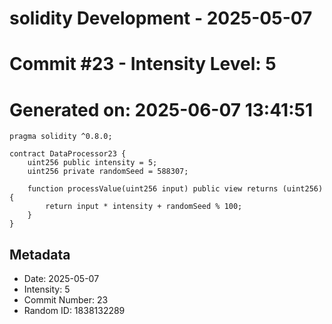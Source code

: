 ﻿# solidity Development - 2025-05-07
# Commit #23 - Intensity Level: 5
# Generated on: 2025-06-07 13:41:51
```solidity
pragma solidity ^0.8.0;

contract DataProcessor23 {
    uint256 public intensity = 5;
    uint256 private randomSeed = 588307;

    function processValue(uint256 input) public view returns (uint256) {
        return input * intensity + randomSeed % 100;
    }
}
```
## Metadata
- Date: 2025-05-07
- Intensity: 5
- Commit Number: 23
- Random ID: 1838132289
